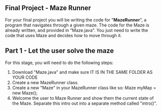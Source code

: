 ## Final Project - Maze Runner

For your final project you will be writing the code for "**MazeRunner**", a program that navigates through a given maze. The code for the Maze is already written, and provided in "Maze.java". You just need to write the code that uses Maze and decides how to move through it.

## Part 1 - Let the user solve the maze

For this stage, you will need to do the following steps:

1. Download "Maze.java" and make sure IT IS IN THE SAME FOLDER AS YOUR CODE
2. Create a new MazeRunner class.
3. Create a new "Maze" in your MazeRunner class like so:
Maze myMap = new Maze();
4. Welcome the user to Maze Runner and show them the current state of the Maze. Separate this intro out into a separate method called "intro()".
